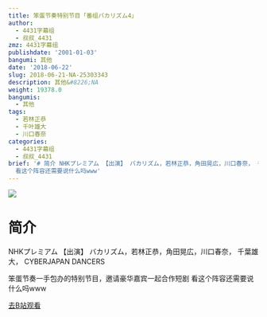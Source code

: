 ```yaml
---
title: 笨蛋节奏特别节目「番组バカリズム4」
author:
  - 4431字幕组
  - 叔叔_4431
zmz: 4431字幕组
publishdate: '2001-01-03'
bangumi: 其他
date: '2018-06-22'
slug: 2018-06-21-NA-25303343
description: 其他&#8226;NA
weight: 19378.0
bangumis:
  - 其他
tags:
  - 若林正恭
  - 千叶雄大
  - 川口春奈
categories:
  - 4431字幕组
  - 叔叔_4431
brief: '# 简介 NHKプレミアム 【出演】 バカリズム，若林正恭，角田晃広，川口春奈， 千葉雄大， CYBERJAPAN DANCERS 笨蛋节奏一手包办的特别节目，邀请豪华嘉宾一起合作短剧
  看这个阵容还需要说什么吗www'
---
```

![](https://i.imgur.com/LA2A4AF.jpg)
# 简介  
NHKプレミアム
【出演】
バカリズム，若林正恭，角田晃広，川口春奈，
千葉雄大， CYBERJAPAN DANCERS

笨蛋节奏一手包办的特别节目，邀请豪华嘉宾一起合作短剧
看这个阵容还需要说什么吗www  

[去B站观看](https://www.bilibili.com/video/av25303343/)
 
